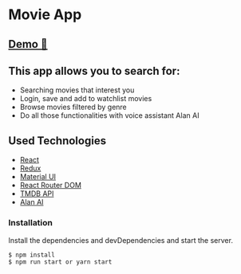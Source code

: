 # Movie App
## [Demo 🎥](https://movie-app-iota-sage.vercel.app/)

## This app allows you to search for:
- Searching movies that interest you
- Login, save and add to watchlist movies
- Browse movies filtered by genre
- Do all those functionalities with voice assistant Alan AI 

## Used Technologies
- [React](https://pl.reactjs.org/)
- [Redux](https://redux.js.org/)
- [Material UI](https://mui.com/)
- [React Router DOM](https://v5.reactrouter.com/web/guides/quick-start)
- [TMDB API](https://developers.themoviedb.org/3)
- [Alan AI](https://alan.app/)

### Installation

Install the dependencies and devDependencies and start the server.

```sh
$ npm install
$ npm run start or yarn start
```
